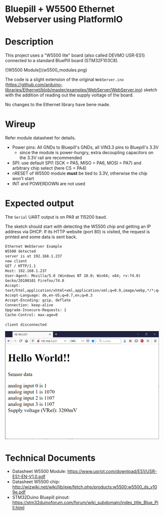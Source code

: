 # Bluepill + W5500 Ethernet Webserver using PlatformIO 

# Description 

This project uses a "W5500 lite" board (also called DEVMO USR-ES1) connected to a standard BluePill board (STM32F103C8).

![W5500 Module])(w5500_modules.png)

The code is a slight extension of the original `WebServer.ino` (https://github.com/arduino-libraries/Ethernet/blob/master/examples/WebServer/WebServer.ino) sketch with the addition of reading out the supply voltage of the board. 

No changes to the Ethernet library have bene made.

# Wireup

Refer module datasheet for details. 

* Power pins: All GNDs to Bluepill's GNDs, all VIN3.3 pins to Bluepill's 3.3V 
	* since the module is power-hungry, extra decoupling capacitors on the 3.3V rail are recommended
* SPI: use default SPI1 (SCK = PA5, MISO = PA6, MOSI = PA7) and arbitrary chip select (here CS = PA4)
* nRESET of W5500 module **must** be tied to 3.3V, otherwise the chip won't start
* INT and POWERDOWN are not used

# Expected output

The `Serial` UART output is on PA9 at 115200 baud. 

The sketch should start with detecting the W5500 chip and getting an IP address via DHCP. If its HTTP website (port 80) is visited, the request is printed and some data is sent back.

```
Ethernet WebServer Example
W5500 detected
server is at 192.168.1.237
new client
GET / HTTP/1.1
Host: 192.168.1.237
User-Agent: Mozilla/5.0 (Windows NT 10.0; Win64; x64; rv:74.0) Gecko/20100101 Firefox/74.0
Accept: text/html,application/xhtml+xml,application/xml;q=0.9,image/webp,*/*;q=0.8
Accept-Language: de,en-US;q=0.7,en;q=0.3
Accept-Encoding: gzip, deflate
Connection: keep-alive
Upgrade-Insecure-Requests: 1
Cache-Control: max-age=0

client disconnected
```

![Webpage in Firefox](webpage.png)

# Technical Documents 

* Datasheet W5500 Module: https://www.usriot.com/download/ES1/USR-ES1-EN-V1.0.pdf
* Datasheet W5500 chip: http://wizwiki.net/wiki/lib/exe/fetch.php/products:w5500:w5500_ds_v109e.pdf
* STM32Duino Bluepill pinout: https://stm32duinoforum.com/forum/wiki_subdomain/index_title_Blue_Pill.html